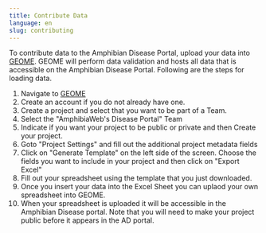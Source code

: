 ```yaml
---
title: Contribute Data
language: en
slug: contributing
---
```


To contribute data to the Amphibian Disease Portal, upload your data into <a href="https://geome-db.org/">GEOME</a>.  GEOME will perform data validation and hosts all data that is accessible on the Amphibian Disease Portal.  Following are the steps for loading data.

<ol>
<li>Navigate to <a href="https://geome-db.org/">GEOME</a>
<li>Create an account if you do not already have one.
<li>Create a project and select that you want to be part of a Team.  
<li>Select the "AmphibiaWeb's Disease Portal" Team
<li>Indicate if you want your project to be public or private and then Create your project.
<li>Goto "Project Settings" and fill out the additional project metadata fields
<li>Click on "Generate Template" on the left side of the screen.  Choose the fields you want to include in your project and then click on "Export Excel"
<li>Fill out your spreadsheet using the template that you just downloaded.
<li>Once you insert your data into the Excel Sheet you can uplaod your own spreadsheet into GEOME.
<li>When your spreadsheet is uploaded it will be accessible in the Amphibian Disease portal.  Note that you will need to make your project public before it appears in the AD portal.
</ul>
</ol>
